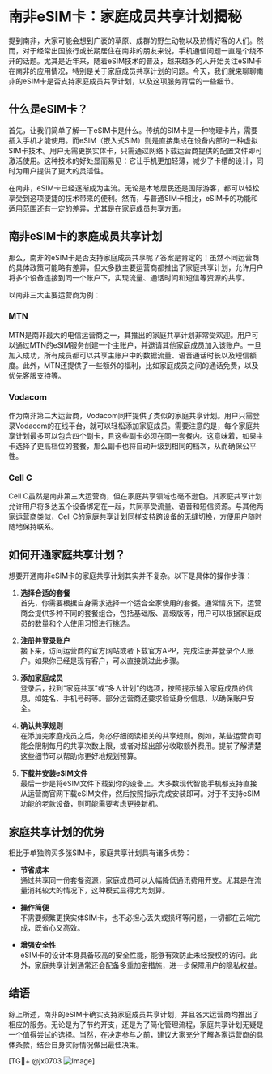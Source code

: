 # 南非eSIM卡：家庭成员共享计划揭秘

提到南非，大家可能会想到广袤的草原、成群的野生动物以及热情好客的人们。然而，对于经常出国旅行或长期居住在南非的朋友来说，手机通信问题一直是个绕不开的话题。尤其是近年来，随着eSIM技术的普及，越来越多的人开始关注eSIM卡在南非的应用情况，特别是关于家庭成员共享计划的问题。今天，我们就来聊聊南非的eSIM卡是否支持家庭成员共享计划，以及这项服务背后的一些细节。

## 什么是eSIM卡？

首先，让我们简单了解一下eSIM卡是什么。传统的SIM卡是一种物理卡片，需要插入手机才能使用。而eSIM（嵌入式SIM）则是直接集成在设备内部的一种虚拟SIM卡技术。用户无需更换实体卡，只需通过网络下载运营商提供的配置文件即可激活使用。这种技术的好处显而易见：它让手机更加轻薄，减少了卡槽的设计，同时为用户提供了更大的灵活性。

在南非，eSIM卡已经逐渐成为主流。无论是本地居民还是国际游客，都可以轻松享受到这项便捷的技术带来的便利。然而，与普通SIM卡相比，eSIM卡的功能和适用范围还有一定的差异，尤其是在家庭成员共享方面。

## 南非eSIM卡的家庭成员共享计划

那么，南非的eSIM卡是否支持家庭成员共享呢？答案是肯定的！虽然不同运营商的具体政策可能略有差异，但大多数主要运营商都推出了家庭共享计划，允许用户将多个设备连接到同一个账户下，实现流量、通话时间和短信等资源的共享。

以南非三大主要运营商为例：

### MTN
MTN是南非最大的电信运营商之一，其推出的家庭共享计划非常受欢迎。用户可以通过MTN的eSIM服务创建一个主账户，并邀请其他家庭成员加入该账户。一旦加入成功，所有成员都可以共享主账户中的数据流量、语音通话时长以及短信额度。此外，MTN还提供了一些额外的福利，比如家庭成员之间的通话免费，以及优先客服支持等。

### Vodacom
作为南非第二大运营商，Vodacom同样提供了类似的家庭共享计划。用户只需登录Vodacom的在线平台，就可以轻松添加家庭成员。需要注意的是，每个家庭共享计划最多可以包含四个副卡，且这些副卡必须在同一套餐内。这意味着，如果主卡选择了更高档位的套餐，那么副卡也将自动升级到相同的档次，从而确保公平性。

### Cell C
Cell C虽然是南非第三大运营商，但在家庭共享领域也毫不逊色。其家庭共享计划允许用户将多达五个设备绑定在一起，共同享受流量、语音和短信资源。与其他两家运营商类似，Cell C的家庭共享计划同样支持跨设备的无缝切换，方便用户随时随地保持联系。

## 如何开通家庭共享计划？

想要开通南非eSIM卡的家庭共享计划其实并不复杂。以下是具体的操作步骤：

1. **选择合适的套餐**  
   首先，你需要根据自身需求选择一个适合全家使用的套餐。通常情况下，运营商会提供多种不同的套餐组合，包括基础版、高级版等，用户可以根据家庭成员的数量和个人使用习惯进行挑选。

2. **注册并登录账户**  
   接下来，访问运营商的官方网站或者下载官方APP，完成注册并登录个人账户。如果你已经是现有客户，可以直接跳过此步骤。

3. **添加家庭成员**  
   登录后，找到“家庭共享”或“多人计划”的选项，按照提示输入家庭成员的信息，如姓名、手机号码等。部分运营商还要求验证身份信息，以确保账户安全。

4. **确认共享规则**  
   在添加完家庭成员之后，务必仔细阅读相关的共享规则。例如，某些运营商可能会限制每月的共享次数上限，或者对超出部分收取额外费用。提前了解清楚这些细节可以帮助你更好地规划预算。

5. **下载并安装eSIM文件**  
   最后一步是将eSIM文件下载到你的设备上。大多数现代智能手机都支持直接从运营商官网下载eSIM文件，然后按照指示完成安装即可。对于不支持eSIM功能的老款设备，则可能需要考虑更换新机。

## 家庭共享计划的优势

相比于单独购买多张SIM卡，家庭共享计划具有诸多优势：

- **节省成本**  
  通过共享同一份套餐资源，家庭成员可以大幅降低通讯费用开支。尤其是在流量消耗较大的情况下，这种模式显得尤为划算。

- **操作简便**  
  不需要频繁更换实体SIM卡，也不必担心丢失或损坏等问题，一切都在云端完成，既省心又高效。

- **增强安全性**  
  eSIM卡的设计本身具备较高的安全性能，能够有效防止未经授权的访问。此外，家庭共享计划通常还会配备多重加密措施，进一步保障用户的隐私权益。

## 结语

综上所述，南非的eSIM卡确实支持家庭成员共享计划，并且各大运营商均推出了相应的服务。无论是为了节约开支，还是为了简化管理流程，家庭共享计划无疑是一个值得尝试的选择。当然，在决定参与之前，建议大家充分了解各家运营商的具体条款，结合自身实际情况做出最佳决策。

[TG💪+ @jx0703 ![Image](https://github.com/user-attachments/assets/dbca1d08-cadb-493c-b0ec-ad6f7a83f270)]